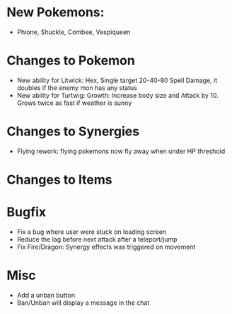 # New Pokemons:

- Phione, Shuckle, Combee, Vespiqueen

# Changes to Pokemon

- New ability for Litwick: Hex, Single target 20-40-80 Spell Damage, it doubles if the enemy mon has any status
- New ability for Turtwig: Growth: Increase body size and Attack by 10. Grows twice as fast if weather is sunny

# Changes to Synergies
- Flying rework: flying pokemons now fly away when under HP threshold

# Changes to Items

# Bugfix

- Fix a bug where user were stuck on loading screen
- Reduce the lag before next attack after a teleport/jump
- Fix Fire/Dragon: Synergy effects was triggered on movement

# Misc

- Add a unban button
- Ban/Unban will display a message in the chat
